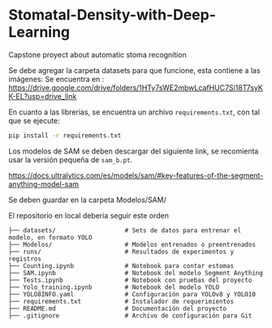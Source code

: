# Stomatal-Density-with-Deep-Learning
Capstone proyect about automatic stoma recognition

Se debe agregar la carpeta datasets para que funcione, esta contiene a las imágenes:
Se encuentra en : https://drive.google.com/drive/folders/1HTy7sWE2mbwLcafHUC7Si18T7syKK-EL?usp=drive_link

En cuanto a las librerias, se encuentra un archivo `requirements.txt`, con tal que se ejecute:

```bash
pip install -r requirements.txt
```

Los modelos de SAM se deben descargar del siguiente link, se recomienta usar la versión pequeña de `sam_b.pt`.

https://docs.ultralytics.com/es/models/sam/#key-features-of-the-segment-anything-model-sam

Se deben guardar en la carpeta Modelos/SAM/

El repositorio en local deberia seguir este orden
```
├── datasets/                   # Sets de datos para entrenar el modelo, en formato YOLO
├── Modelos/                    # Modelos entrenados o preentrenados
├── runs/                       # Resultados de experimentos y registros
├── Counting.ipynb              # Notebook para contar estomas
├── SAM.ipynb                   # Notebook del modelo Segment Anything
├── Tests.ipynb                 # Notebook con pruebas del proyecto
├── Yolo_training.ipynb         # Notebook del modelo YOLO
├── YOLO8INFO.yaml              # Configuración para YOLOv8 y YOLO10
├── requirements.txt            # Instalador de requerimientos
├── README.md                   # Documentación del proyecto
├── .gitignore                  # Archivo de configuración para Git
```

